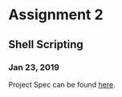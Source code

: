 # Assignment 2
## Shell Scripting
### Jan 23, 2019
Project Spec can be found [here](https://web.cs.ucla.edu/classes/winter19/cs35L/assign/assign2.html).
